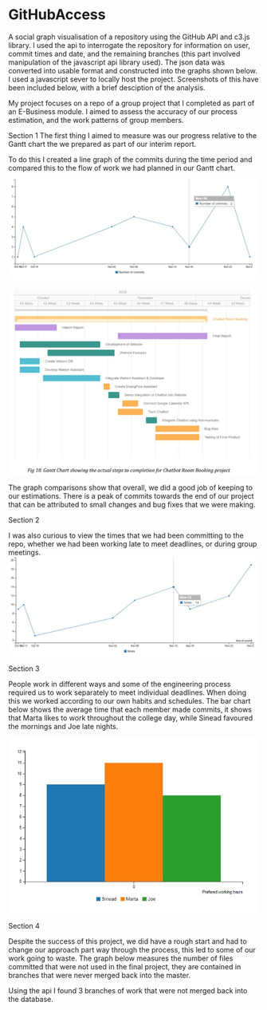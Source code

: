 # GitHubAccess

A social graph visualisation of a repository using the GitHub API and c3.js library.
I used the api to interrogate the repository for information on user, commit times and date, and the remaining branches (this part involved manipulation of the javascript api library used). The json data was converted into usable format and constructed into the graphs shown below. I used a javascript sever to locally host the project. Screenshots of this have been included below, with a brief desciption of the analysis.

My project focuses on a repo of a group project that I completed as part of an E-Business module.
I aimed to assess the accuracy of our process estimation, and the work patterns of group members.

Section 1
The first thing I aimed to measure was our progress relative to the Gantt chart the we prepared as part of our interim report.

To do this I created a line graph of the commits during the time period and compared this to the flow of work we had planned in our
Gantt chart.

![alt text](https://raw.githubusercontent.com/AoifeKettle/GitHubAccess/master/Capture1.JPG)

![alt text](https://raw.githubusercontent.com/AoifeKettle/GitHubAccess/master/gantt.JPG)

The graph comparisons show that overall, we did a good job of keeping to our estimations. There is a peak of commits towards the end 
of our project that can be attributed to small changes and bug fixes that we were making.

Section 2

I was also curious to view the times that we had been committing to the repo, whether we had been working late to meet deadlines, or
during group meetings.
![alt text](https://raw.githubusercontent.com/AoifeKettle/GitHubAccess/master/capture2.JPG)


Section 3

People work in different ways and some of the engineering process required us to work separately to meet individual deadlines.
When doing this we worked according to our own habits and schedules. The bar chart below shows the average time that each member made
commits, it shows that Marta likes to work throughout the college day, while Sinead favoured the mornings and Joe late nights.

![alt text](https://raw.githubusercontent.com/AoifeKettle/GitHubAccess/master/Capture3.JPG)

Section 4

Despite the success of this project, we did have a rough start and had to change our approach part way through the process, this led to
some of our work going to waste. The graph below measures the number of files committed that were not used in the final project, they
are contained in branches that were never merged back into the master.

Using the api I found 3 branches of work that were not merged back into the database.
